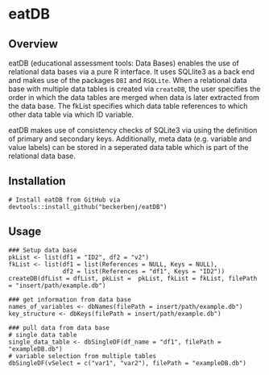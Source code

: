 # eatDB

## Overview

eatDB (educational assessment tools: Data Bases) enables the use of relational data bases via a pure R interface. It uses SQLlite3 as a back end and makes use of the packages `DBI` and `RSQLite`. When a relational data base with multiple data tables is created via `createDB`, the user specifies the order in which the data tables are merged when data is later extracted from the data base. The fkList specifies which data table references to which other data table via which ID variable.

eatDB makes use of consistency checks of SQLite3 via using the definition of primary and secondary keys. Additionally, meta data (e.g. variable and value labels) can be stored in a seperated data table which is part of the relational data base.

## Installation

```
# Install eatDB from GitHub via
devtools::install_github("beckerbenj/eatDB")
```

## Usage

```
### Setup data base
pkList <- list(df1 = "ID2", df2 = "v2")
fkList <- list(df1 = list(References = NULL, Keys = NULL),
               df2 = list(References = "df1", Keys = "ID2"))
createDB(dfList = dfList, pkList =  pkList, fkList = fkList, filePath = "insert/path/example.db")

### get information from data base
names_of_variables <- dbNames(filePath = insert/path/example.db")
key_structure <- dbKeys(filePath = insert/path/example.db")

### pull data from data base
# single data table
single_data_table <- dbSingleDF(df_name = "df1", filePath = "exampleDB.db")
# variable selection from multiple tables
dbSingleDF(vSelect = c("var1", "var2"), filePath = "exampleDB.db")
```

